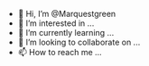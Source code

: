 - 👋 Hi, I’m @Marquestgreen
- 👀 I’m interested in ...
- 🌱 I’m currently learning ...
- 💞️ I’m looking to collaborate on ...
- 📫 How to reach me ...

<!---
Marquestgreen/Marquestgreen is a ✨ special ✨ repository because its `README.md` (this file) appears on your GitHub profile.
You can click the Preview link to take a look at your changes.
--->
